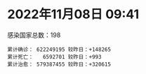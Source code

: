 
# 2022年11月08日 09:41
感染国家总数：198
```
累计确诊： 622249195 较昨日：+148265
累计死亡：   6592701 较昨日：+993
累计治愈： 579387455 较昨日：+320615
```
<div id="main" style="width:100%;height:800px;margin-bottom:10px;"></div>
<div id="second" style="width:100%;height:1000px;margin-bottom:10px;"></div>
<div id="third" style="width:100%;height:1000px;margin-bottom:10px;"></div>
<div id="last" style="width:100%;height:3000px;"></div>

<script>
import * as echarts from "echarts";
export default {
  mounted () {
    this.chart = echarts.init(document.getElementById("main"), "dark")
    this.secondChart = echarts.init(document.getElementById("second"), "dark")
    this.thirdChart = echarts.init(document.getElementById("third"), "dark")
    this.lastChart = echarts.init(document.getElementById("last"), "dark")
    var option = {
      tooltip: { trigger: "axis", axisPointer: { type: "shadow" } },
      legend: {},
      grid: { left: "3%", right: "4%", bottom: "3%", containLabel: true },
      xAxis: { type: "value" },
      yAxis: {
        type: "category", data: ["意大利","英国","韩国","巴西","德国","法国","印度","美国",]
      },
      series: [
        { name: "新增确诊", type: "bar", stack: "total", label: { show: true }, emphasis: { focus: "series" }, data: [0,0,0,4639,0,24823,295,27659,] }, 
        { name: "累计确诊", type: "bar", stack: "total", label: { show: true }, emphasis: { focus: "series" }, data: [23642011,24155154,25856910,34897510,35823771,36971727,44661516,99675471,] }, 
        { name: "新增死亡", type: "bar", stack: "total", label: { show: true }, emphasis: { focus: "series" }, data: [0,0,0,19,0,152,9,107,] }, 
        { name: "累计死亡", type: "bar", stack: "total", label: { show: true }, emphasis: { focus: "series" }, data: [179436,210680,29390,688444,154535,157429,530509,1098342,] }, 
        { name: "累计治愈", type: "bar", stack: "total", label: { show: true }, emphasis: { focus: "series" }, data: [23037464,24692,25190174,34085759,34509500,36198374,44116492,97248606,] },]
    }
    this.chart.setOption(option);
    var secondOption = {
      tooltip: { trigger: "axis", axisPointer: { type: "shadow" } },
      legend: {},
      grid: { left: "3%", right: "4%", bottom: "3%", containLabel: true },
      xAxis: { type: "value" },
      yAxis: {
        type: "category", data: ["墨西哥","伊朗","荷兰","阿根廷","澳大利亚","越南","西班牙","土耳其","俄罗斯","日本",]
      },
      series: [
        { name: "新增确诊", type: "bar", stack: "total", label: { show: true }, emphasis: { focus: "series" }, data: [297,360,0,0,0,365,0,0,4421,31622,] }, 
        { name: "累计确诊", type: "bar", stack: "total", label: { show: true }, emphasis: { focus: "series" }, data: [7113429,7558502,8521729,9720232,10420857,11506214,13529643,16919638,21468271,22706566,] }, 
        { name: "新增死亡", type: "bar", stack: "total", label: { show: true }, emphasis: { focus: "series" }, data: [0,4,0,0,0,0,0,0,61,42,] }, 
        { name: "累计死亡", type: "bar", stack: "total", label: { show: true }, emphasis: { focus: "series" }, data: [330415,144600,22845,130003,15786,43166,115239,101203,390649,47069,] }, 
        { name: "累计治愈", type: "bar", stack: "total", label: { show: true }, emphasis: { focus: "series" }, data: [6386445,7333139,8430109,9585205,10364130,10604781,13313832,16818435,20860277,20524855,] },]
    }
    this.secondChart.setOption(secondOption);
    var thirdOption = {
      tooltip: { trigger: "axis", axisPointer: { type: "shadow" } },
      legend: {},
      grid: { left: "3%", right: "4%", bottom: "3%", containLabel: true },
      xAxis: { type: "value" },
      yAxis: {
        type: "category", data: ["泰国","智利","马来西亚","希腊","乌克兰","奥地利","葡萄牙","哥伦比亚","波兰","印度尼西亚",]
      },
      series: [
        { name: "新增确诊", type: "bar", stack: "total", label: { show: true }, emphasis: { focus: "series" }, data: [2759,5319,2521,0,0,2717,1802,0,130,3828,] }, 
        { name: "累计确诊", type: "bar", stack: "total", label: { show: true }, emphasis: { focus: "series" }, data: [4695207,4799221,4929972,5188890,5312632,5468967,5527261,6310332,6343905,6525120,] }, 
        { name: "新增死亡", type: "bar", stack: "total", label: { show: true }, emphasis: { focus: "series" }, data: [40,40,8,0,0,3,22,0,0,42,] }, 
        { name: "累计死亡", type: "bar", stack: "total", label: { show: true }, emphasis: { focus: "series" }, data: [32995,61853,36495,33750,110186,21040,25312,141850,118170,158871,] }, 
        { name: "累计治愈", type: "bar", stack: "total", label: { show: true }, emphasis: { focus: "series" }, data: [4649509,4717260,4858943,5116790,5163430,5402313,5478812,6138353,5335940,6328763,] },]
    }
    this.thirdChart.setOption(thirdOption);
    var lastOption = {
      tooltip: { trigger: "axis", axisPointer: { type: "shadow" } },
      legend: {},
      grid: { left: "3%", right: "4%", bottom: "3%", containLabel: true },
      xAxis: { type: "value" },
      yAxis: {
        type: "category", data: ["朝鲜","西撒哈拉","蒙特塞拉特岛","梵蒂冈","红宝石公主号","钻石公主号","圣文森特岛","列支敦士登公国","安圭拉","圣多美和普林西比","特克斯和凯科斯群岛","圣基茨和尼维斯","乍得","塞拉利昂","利比里亚","几内亚比绍","科摩罗","安提瓜和巴布达","尼日尔","厄立特里亚","也门","冈比亚","摩纳哥","中非共和国","吉布提","多米尼克","萨摩亚","赤道几内亚","塔吉克斯坦","南苏丹","尼加拉瓜","格林纳达","直布罗陀","布基纳法索","圣马力诺","东帝汶","刚果（布）","索马里","贝宁","圣卢西亚","马里","海地","莱索托","巴哈马","几内亚","多哥","坦桑尼亚","毛里求斯","阿鲁巴","巴布亚新几内亚","安道尔","加蓬","塞舌尔","布隆迪","叙利亚","不丹","佛得角","毛里塔尼亚","苏丹","马达加斯加","斐济","伯利兹","圭亚那","斯威士兰","新喀里多尼亚","法属波利尼西亚","苏里南","科特迪瓦","马拉维","塞内加尔","刚果（金）","法属圭亚那","巴巴多斯","安哥拉","马耳他","喀麦隆","卢旺达","柬埔寨","波多黎各","牙买加","乌干达","纳米比亚","加纳","特立尼达和多巴哥","马尔代夫","萨尔瓦多","阿富汗","吉尔吉斯斯坦","冰岛","老挝","马提尼克岛","莫桑比克","文莱","乌兹别克斯坦","津巴布韦","尼日利亚","阿尔及利亚","黑山","卢森堡","博茨瓦纳","阿尔巴尼亚","赞比亚","肯尼亚","北马其顿","阿曼","波黑","亚美尼亚","洪都拉斯","卡塔尔","埃塞俄比亚","利比亚","埃及","委内瑞拉","摩尔多瓦","塞浦路斯","爱沙尼亚","巴勒斯坦","缅甸","多米尼加","科威特","斯里兰卡","巴林","巴拉圭","阿塞拜疆","沙特阿拉伯","拉脱维亚","蒙古国","乌拉圭","巴拿马","白俄罗斯","尼泊尔","厄瓜多尔","阿联酋","玻利维亚","古巴","哥斯达黎加","危地马拉","突尼斯","黎巴嫩","斯洛文尼亚","克罗地亚","摩洛哥","立陶宛","保加利亚","芬兰","哈萨克斯坦","挪威","巴基斯坦","爱尔兰","约旦","格鲁吉亚","斯洛伐克","新西兰","孟加拉国","新加坡","匈牙利","塞尔维亚","伊拉克","瑞典","丹麦","罗马尼亚","菲律宾","南非","秘鲁","捷克","瑞士","加拿大","比利时","以色列",]
      },
      series: [
        { name: "新增确诊", type: "bar", stack: "total", label: { show: true }, emphasis: { focus: "series" }, data: [0,0,0,0,0,0,0,0,38,0,0,0,4,0,2,0,117,0,0,0,0,0,0,29,0,0,0,0,0,7,0,0,0,0,19,2,0,11,130,0,0,0,0,0,75,1,0,0,0,79,0,0,0,47,4,50,0,1,9,0,0,15,2,60,0,0,0,0,0,138,0,0,0,0,20,364,0,1,0,0,0,0,0,0,90,0,148,12,0,0,0,0,0,88,0,0,8,28,0,0,3,0,32,0,0,47,155,0,459,44,9,0,0,0,0,0,0,44,0,286,6,369,0,6,210,723,207,659,838,0,15,0,260,12,2,0,68,0,0,254,26,11,34,672,0,20,193,48,0,0,0,24,0,54,1676,0,809,373,0,822,258,1560,718,399,86,0,20618,0,0,] }, 
        { name: "累计确诊", type: "bar", stack: "total", label: { show: true }, emphasis: { focus: "series" }, data: [1,10,11,29,620,712,2298,3026,3904,6270,6431,6548,7631,7754,7998,8848,8879,9106,9931,10189,11945,12580,15005,15289,15690,15760,15946,17174,17786,18325,18491,19604,20121,21631,21681,23305,24837,27254,27912,29550,32738,33828,34490,37386,38122,39312,40054,40718,43334,45629,46588,48945,49380,50517,57371,62430,62561,63400,63518,66788,68270,68972,71449,73618,74440,76764,81228,87830,88073,88817,93219,94259,103014,103131,115489,123993,132584,137996,151732,151931,169473,169946,170894,184854,185454,201785,203829,206464,206571,216281,223728,230475,241044,244827,257893,266192,270881,283117,297757,326344,333058,333685,339788,344146,398775,400090,445397,457196,471816,494086,507060,515645,546110,593816,602662,607230,620816,632318,647205,662359,671334,692129,717980,823539,823834,954953,985652,991219,991251,994037,1000749,1009044,1039613,1109613,1111298,1138416,1142589,1146593,1219141,1238138,1248635,1266009,1269806,1281924,1360721,1395000,1465824,1574407,1673681,1746997,1785138,1853573,1872459,2035882,2125004,2141513,2409415,2461857,2614997,3139572,3289442,4011026,4030660,4161617,4161797,4211438,4357478,4617315,4689161,] }, 
        { name: "新增死亡", type: "bar", stack: "total", label: { show: true }, emphasis: { focus: "series" }, data: [0,0,0,0,0,0,0,0,0,0,0,0,0,0,0,0,0,0,0,0,0,0,0,0,0,0,0,0,0,0,0,0,0,0,0,0,0,0,0,0,0,0,0,0,2,0,0,0,0,0,0,0,0,0,0,0,0,0,0,0,0,0,0,0,0,0,0,0,0,0,0,0,0,0,0,5,0,0,0,0,0,0,0,0,1,0,2,0,0,0,0,0,0,0,0,0,0,0,0,0,0,0,0,0,0,2,0,0,0,0,0,0,0,0,0,0,0,0,0,1,0,0,0,0,3,2,0,8,0,0,0,0,0,0,0,0,1,0,0,2,3,0,1,11,0,0,0,0,0,0,0,6,0,0,3,0,7,3,0,26,0,17,0,11,6,0,321,0,0,] }, 
        { name: "累计死亡", type: "bar", stack: "total", label: { show: true }, emphasis: { focus: "series" }, data: [1,1,1,0,10,13,12,59,12,77,36,46,194,126,294,176,161,146,312,103,2159,372,63,113,189,74,29,183,125,138,225,237,108,387,119,138,386,1361,163,404,742,860,706,833,458,290,845,1031,232,668,155,306,171,38,3163,21,410,997,4972,1411,878,687,1281,1422,314,649,1392,829,2683,1968,1445,411,560,1917,808,1965,1467,3056,2609,3320,3630,4080,1460,4255,309,4230,7828,2991,219,758,1047,2224,225,1637,5606,3155,6881,2787,1133,2790,3592,4017,5678,9564,4260,16182,8709,11039,684,7572,6437,24613,5823,11894,1200,2748,5404,19485,4384,2569,16782,1529,19606,9957,9421,6064,2179,7526,8509,7118,12019,35934,2348,22240,8530,9009,19907,29259,10713,6895,17194,16282,9401,37931,6741,13692,4238,30627,8028,14122,16912,20641,3144,29426,1690,47938,17290,25361,20721,7413,67213,64291,102363,217080,41660,14255,46710,32941,11767,] }, 
        { name: "累计治愈", type: "bar", stack: "total", label: { show: true }, emphasis: { focus: "series" }, data: [0,9,2,29,0,699,2233,2948,3879,6189,6364,6482,4874,4393,7696,8642,8587,8954,8890,10085,9124,12174,14902,14615,15427,15673,1605,16856,17264,18115,4225,19348,16579,21143,21473,23102,24006,13182,27730,29095,31912,32729,25980,36270,37174,39006,183,39006,42438,43982,46319,48392,48626,50259,54201,61564,62008,62343,57732,65297,66327,68275,70150,72125,73959,33500,49626,86970,84974,86775,83560,11254,102024,101155,113992,118616,131061,134934,129614,99392,100431,165826,169218,180224,163687,179410,181005,196406,75685,7660,0,228176,222140,241486,251904,259532,182447,279920,288991,322955,327871,329652,333358,334335,384669,377902,434441,132498,469551,472155,500580,442182,539678,504142,592342,524990,614962,606559,642571,659512,654443,688404,698317,813302,810266,942570,982074,982984,981602,985592,988153,971619,1018685,1071518,1102697,860711,1121599,983630,1087587,1218873,1229719,1249300,1253465,1234418,1319910,1380356,1459720,1538689,1659377,1731007,1637293,1830677,1849572,1982743,2046140,2061999,2376645,2435999,2581691,3125567,3216140,3929981,3912506,3935735,4116248,4113950,4234093,4535594,4670563,] },]
    }
    this.lastChart.setOption(lastOption);

    window.onresize = () => {
      this.chart.resize()
      this.secondChart.resize()
      this.thirdChart.resize()
      this.lastChart.resize()
    }
  }
};
</script>

|国家|新增确诊|累计确诊|新增死亡|累计死亡|累计治愈|
|:--:|---:|---:|---:|---:|---:|
|美国|27659|99675471|107|1098342|97248606|
|印度|295|44661516|9|530509|44116492|
|法国|24823|36971727|152|157429|36198374|
|德国|0|35823771|0|154535|34509500|
|巴西|4639|34897510|19|688444|34085759|
|韩国|0|25856910|0|29390|25190174|
|英国|0|24155154|0|210680|24692|
|意大利|0|23642011|0|179436|23037464|
|日本|31622|22706566|42|47069|20524855|
|俄罗斯|4421|21468271|61|390649|20860277|
|土耳其|0|16919638|0|101203|16818435|
|西班牙|0|13529643|0|115239|13313832|
|越南|365|11506214|0|43166|10604781|
|澳大利亚|0|10420857|0|15786|10364130|
|阿根廷|0|9720232|0|130003|9585205|
|荷兰|0|8521729|0|22845|8430109|
|伊朗|360|7558502|4|144600|7333139|
|墨西哥|297|7113429|0|330415|6386445|
|印度尼西亚|3828|6525120|42|158871|6328763|
|波兰|130|6343905|0|118170|5335940|
|哥伦比亚|0|6310332|0|141850|6138353|
|葡萄牙|1802|5527261|22|25312|5478812|
|奥地利|2717|5468967|3|21040|5402313|
|乌克兰|0|5312632|0|110186|5163430|
|希腊|0|5188890|0|33750|5116790|
|马来西亚|2521|4929972|8|36495|4858943|
|智利|5319|4799221|40|61853|4717260|
|泰国|2759|4695207|40|32995|4649509|
|以色列|0|4689161|0|11767|4670563|
|比利时|0|4617315|0|32941|4535594|
|加拿大|20618|4357478|321|46710|4234093|
|瑞士|0|4211438|0|14255|4113950|
|捷克|86|4161797|6|41660|4116248|
|秘鲁|399|4161617|11|217080|3935735|
|南非|718|4030660|0|102363|3912506|
|菲律宾|1560|4011026|17|64291|3929981|
|罗马尼亚|258|3289442|0|67213|3216140|
|丹麦|822|3139572|26|7413|3125567|
|瑞典|0|2614997|0|20721|2581691|
|伊拉克|373|2461857|3|25361|2435999|
|塞尔维亚|809|2409415|7|17290|2376645|
|匈牙利|0|2141513|0|47938|2061999|
|新加坡|1676|2125004|3|1690|2046140|
|孟加拉国|54|2035882|0|29426|1982743|
|新西兰|0|1872459|0|3144|1849572|
|斯洛伐克|24|1853573|6|20641|1830677|
|格鲁吉亚|0|1785138|0|16912|1637293|
|约旦|0|1746997|0|14122|1731007|
|爱尔兰|0|1673681|0|8028|1659377|
|巴基斯坦|48|1574407|0|30627|1538689|
|挪威|193|1465824|0|4238|1459720|
|哈萨克斯坦|20|1395000|0|13692|1380356|
|芬兰|0|1360721|0|6741|1319910|
|保加利亚|672|1281924|11|37931|1234418|
|立陶宛|34|1269806|1|9401|1253465|
|摩洛哥|11|1266009|0|16282|1249300|
|克罗地亚|26|1248635|3|17194|1229719|
|斯洛文尼亚|254|1238138|2|6895|1218873|
|黎巴嫩|0|1219141|0|10713|1087587|
|突尼斯|0|1146593|0|29259|983630|
|危地马拉|68|1142589|1|19907|1121599|
|哥斯达黎加|0|1138416|0|9009|860711|
|古巴|2|1111298|0|8530|1102697|
|玻利维亚|12|1109613|0|22240|1071518|
|阿联酋|260|1039613|0|2348|1018685|
|厄瓜多尔|0|1009044|0|35934|971619|
|尼泊尔|15|1000749|0|12019|988153|
|白俄罗斯|0|994037|0|7118|985592|
|巴拿马|838|991251|0|8509|981602|
|乌拉圭|659|991219|8|7526|982984|
|蒙古国|207|985652|0|2179|982074|
|拉脱维亚|723|954953|2|6064|942570|
|沙特阿拉伯|210|823834|3|9421|810266|
|阿塞拜疆|6|823539|0|9957|813302|
|巴拉圭|0|717980|0|19606|698317|
|巴林|369|692129|0|1529|688404|
|斯里兰卡|6|671334|0|16782|654443|
|科威特|286|662359|1|2569|659512|
|多米尼加|0|647205|0|4384|642571|
|缅甸|44|632318|0|19485|606559|
|巴勒斯坦|0|620816|0|5404|614962|
|爱沙尼亚|0|607230|0|2748|524990|
|塞浦路斯|0|602662|0|1200|592342|
|摩尔多瓦|0|593816|0|11894|504142|
|委内瑞拉|0|546110|0|5823|539678|
|埃及|0|515645|0|24613|442182|
|利比亚|9|507060|0|6437|500580|
|埃塞俄比亚|44|494086|0|7572|472155|
|卡塔尔|459|471816|0|684|469551|
|洪都拉斯|0|457196|0|11039|132498|
|亚美尼亚|155|445397|0|8709|434441|
|波黑|47|400090|2|16182|377902|
|阿曼|0|398775|0|4260|384669|
|北马其顿|0|344146|0|9564|334335|
|肯尼亚|32|339788|0|5678|333358|
|赞比亚|0|333685|0|4017|329652|
|阿尔巴尼亚|3|333058|0|3592|327871|
|博茨瓦纳|0|326344|0|2790|322955|
|卢森堡|0|297757|0|1133|288991|
|黑山|28|283117|0|2787|279920|
|阿尔及利亚|8|270881|0|6881|182447|
|尼日利亚|0|266192|0|3155|259532|
|津巴布韦|0|257893|0|5606|251904|
|乌兹别克斯坦|88|244827|0|1637|241486|
|文莱|0|241044|0|225|222140|
|莫桑比克|0|230475|0|2224|228176|
|马提尼克岛|0|223728|0|1047|0|
|老挝|0|216281|0|758|7660|
|冰岛|0|206571|0|219|75685|
|吉尔吉斯斯坦|12|206464|0|2991|196406|
|阿富汗|148|203829|2|7828|181005|
|萨尔瓦多|0|201785|0|4230|179410|
|马尔代夫|90|185454|1|309|163687|
|特立尼达和多巴哥|0|184854|0|4255|180224|
|加纳|0|170894|0|1460|169218|
|纳米比亚|0|169946|0|4080|165826|
|乌干达|0|169473|0|3630|100431|
|牙买加|0|151931|0|3320|99392|
|波多黎各|0|151732|0|2609|129614|
|柬埔寨|1|137996|0|3056|134934|
|卢旺达|0|132584|0|1467|131061|
|喀麦隆|364|123993|5|1965|118616|
|马耳他|20|115489|0|808|113992|
|安哥拉|0|103131|0|1917|101155|
|巴巴多斯|0|103014|0|560|102024|
|法属圭亚那|0|94259|0|411|11254|
|刚果（金）|0|93219|0|1445|83560|
|塞内加尔|138|88817|0|1968|86775|
|马拉维|0|88073|0|2683|84974|
|科特迪瓦|0|87830|0|829|86970|
|苏里南|0|81228|0|1392|49626|
|法属波利尼西亚|0|76764|0|649|33500|
|新喀里多尼亚|0|74440|0|314|73959|
|斯威士兰|60|73618|0|1422|72125|
|圭亚那|2|71449|0|1281|70150|
|伯利兹|15|68972|0|687|68275|
|斐济|0|68270|0|878|66327|
|马达加斯加|0|66788|0|1411|65297|
|苏丹|9|63518|0|4972|57732|
|毛里塔尼亚|1|63400|0|997|62343|
|佛得角|0|62561|0|410|62008|
|不丹|50|62430|0|21|61564|
|叙利亚|4|57371|0|3163|54201|
|布隆迪|47|50517|0|38|50259|
|塞舌尔|0|49380|0|171|48626|
|加蓬|0|48945|0|306|48392|
|安道尔|0|46588|0|155|46319|
|巴布亚新几内亚|79|45629|0|668|43982|
|阿鲁巴|0|43334|0|232|42438|
|毛里求斯|0|40718|0|1031|39006|
|坦桑尼亚|0|40054|0|845|183|
|多哥|1|39312|0|290|39006|
|几内亚|75|38122|2|458|37174|
|巴哈马|0|37386|0|833|36270|
|莱索托|0|34490|0|706|25980|
|海地|0|33828|0|860|32729|
|马里|0|32738|0|742|31912|
|圣卢西亚|0|29550|0|404|29095|
|贝宁|130|27912|0|163|27730|
|索马里|11|27254|0|1361|13182|
|刚果（布）|0|24837|0|386|24006|
|东帝汶|2|23305|0|138|23102|
|圣马力诺|19|21681|0|119|21473|
|布基纳法索|0|21631|0|387|21143|
|直布罗陀|0|20121|0|108|16579|
|格林纳达|0|19604|0|237|19348|
|尼加拉瓜|0|18491|0|225|4225|
|南苏丹|7|18325|0|138|18115|
|塔吉克斯坦|0|17786|0|125|17264|
|赤道几内亚|0|17174|0|183|16856|
|萨摩亚|0|15946|0|29|1605|
|多米尼克|0|15760|0|74|15673|
|吉布提|0|15690|0|189|15427|
|中非共和国|29|15289|0|113|14615|
|摩纳哥|0|15005|0|63|14902|
|冈比亚|0|12580|0|372|12174|
|也门|0|11945|0|2159|9124|
|厄立特里亚|0|10189|0|103|10085|
|尼日尔|0|9931|0|312|8890|
|安提瓜和巴布达|0|9106|0|146|8954|
|科摩罗|117|8879|0|161|8587|
|几内亚比绍|0|8848|0|176|8642|
|利比里亚|2|7998|0|294|7696|
|塞拉利昂|0|7754|0|126|4393|
|乍得|4|7631|0|194|4874|
|圣基茨和尼维斯|0|6548|0|46|6482|
|特克斯和凯科斯群岛|0|6431|0|36|6364|
|圣多美和普林西比|0|6270|0|77|6189|
|安圭拉|38|3904|0|12|3879|
|列支敦士登公国|0|3026|0|59|2948|
|圣文森特岛|0|2298|0|12|2233|
|钻石公主号|0|712|0|13|699|
|红宝石公主号|0|620|0|10|0|
|梵蒂冈|0|29|0|0|29|
|蒙特塞拉特岛|0|11|0|1|2|
|西撒哈拉|0|10|0|1|9|
|朝鲜|0|1|0|1|0|

